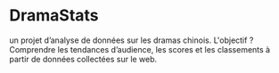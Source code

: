 # DramaStats
un projet d’analyse de données sur les dramas chinois. L'objectif ? Comprendre les tendances d’audience, les scores et les classements à partir de données collectées sur le web.
